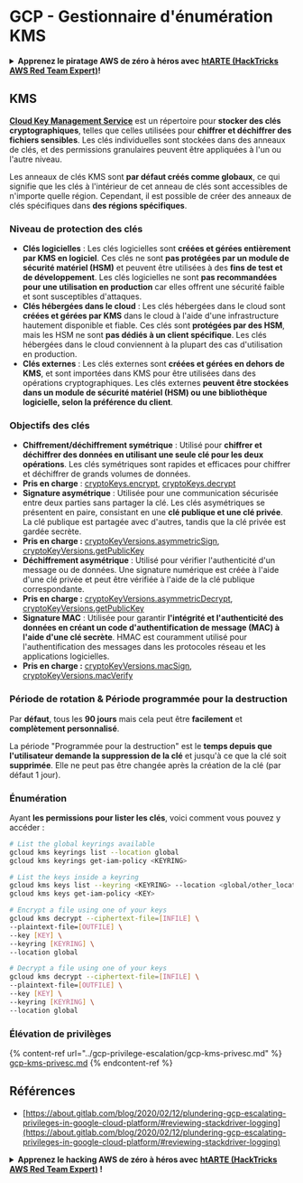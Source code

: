 # GCP - Gestionnaire d'énumération KMS

<details>

<summary><strong>Apprenez le piratage AWS de zéro à héros avec</strong> <a href="https://training.hacktricks.xyz/courses/arte"><strong>htARTE (HackTricks AWS Red Team Expert)</strong></a><strong>!</strong></summary>

Autres moyens de soutenir HackTricks :

* Si vous souhaitez voir votre **entreprise annoncée dans HackTricks** ou **télécharger HackTricks en PDF**, consultez les [**PLANS D'ABONNEMENT**](https://github.com/sponsors/carlospolop)!
* Obtenez le [**swag officiel PEASS & HackTricks**](https://peass.creator-spring.com)
* Découvrez [**La Famille PEASS**](https://opensea.io/collection/the-peass-family), notre collection d'[**NFTs**](https://opensea.io/collection/the-peass-family) exclusifs
* **Rejoignez le** 💬 [**groupe Discord**](https://discord.gg/hRep4RUj7f) ou le [**groupe telegram**](https://t.me/peass) ou **suivez** moi sur **Twitter** 🐦 [**@carlospolopm**](https://twitter.com/carlospolopm)**.**
* **Partagez vos astuces de piratage en soumettant des PR aux dépôts github** [**HackTricks**](https://github.com/carlospolop/hacktricks) et [**HackTricks Cloud**](https://github.com/carlospolop/hacktricks-cloud).

</details>

## KMS

[**Cloud Key Management Service**](https://cloud.google.com/kms/docs/) est un répertoire pour **stocker des clés cryptographiques**, telles que celles utilisées pour **chiffrer et déchiffrer des fichiers sensibles**. Les clés individuelles sont stockées dans des anneaux de clés, et des permissions granulaires peuvent être appliquées à l'un ou l'autre niveau.

Les anneaux de clés KMS sont **par défaut créés comme globaux**, ce qui signifie que les clés à l'intérieur de cet anneau de clés sont accessibles de n'importe quelle région. Cependant, il est possible de créer des anneaux de clés spécifiques dans **des régions spécifiques**.

### Niveau de protection des clés

* **Clés logicielles** : Les clés logicielles sont **créées et gérées entièrement par KMS en logiciel**. Ces clés ne sont **pas protégées par un module de sécurité matériel (HSM)** et peuvent être utilisées à des **fins de test et de développement**. Les clés logicielles ne sont **pas recommandées pour une utilisation en production** car elles offrent une sécurité faible et sont susceptibles d'attaques.
* **Clés hébergées dans le cloud** : Les clés hébergées dans le cloud sont **créées et gérées par KMS** dans le cloud à l'aide d'une infrastructure hautement disponible et fiable. Ces clés sont **protégées par des HSM**, mais les HSM ne sont **pas dédiés à un client spécifique**. Les clés hébergées dans le cloud conviennent à la plupart des cas d'utilisation en production.
* **Clés externes** : Les clés externes sont **créées et gérées en dehors de KMS**, et sont importées dans KMS pour être utilisées dans des opérations cryptographiques. Les clés externes **peuvent être stockées dans un module de sécurité matériel (HSM) ou une bibliothèque logicielle, selon la préférence du client**.

### Objectifs des clés

* **Chiffrement/déchiffrement symétrique** : Utilisé pour **chiffrer et déchiffrer des données en utilisant une seule clé pour les deux opérations**. Les clés symétriques sont rapides et efficaces pour chiffrer et déchiffrer de grands volumes de données.
* **Pris en charge** : [cryptoKeys.encrypt](https://cloud.google.com/kms/docs/reference/rest/v1/projects.locations.keyRings.cryptoKeys/encrypt), [cryptoKeys.decrypt](https://cloud.google.com/kms/docs/reference/rest/v1/projects.locations.keyRings.cryptoKeys/decrypt)
* **Signature asymétrique** : Utilisée pour une communication sécurisée entre deux parties sans partager la clé. Les clés asymétriques se présentent en paire, consistant en une **clé publique et une clé privée**. La clé publique est partagée avec d'autres, tandis que la clé privée est gardée secrète.
* **Pris en charge :** [cryptoKeyVersions.asymmetricSign](https://cloud.google.com/kms/docs/reference/rest/v1/projects.locations.keyRings.cryptoKeys.cryptoKeyVersions/asymmetricSign), [cryptoKeyVersions.getPublicKey](https://cloud.google.com/kms/docs/reference/rest/v1/projects.locations.keyRings.cryptoKeys.cryptoKeyVersions/getPublicKey)
* **Déchiffrement asymétrique** : Utilisé pour vérifier l'authenticité d'un message ou de données. Une signature numérique est créée à l'aide d'une clé privée et peut être vérifiée à l'aide de la clé publique correspondante.
* **Pris en charge :** [cryptoKeyVersions.asymmetricDecrypt](https://cloud.google.com/kms/docs/reference/rest/v1/projects.locations.keyRings.cryptoKeys.cryptoKeyVersions/asymmetricDecrypt), [cryptoKeyVersions.getPublicKey](https://cloud.google.com/kms/docs/reference/rest/v1/projects.locations.keyRings.cryptoKeys.cryptoKeyVersions/getPublicKey)
* **Signature MAC** : Utilisée pour garantir **l'intégrité et l'authenticité des données en créant un code d'authentification de message (MAC) à l'aide d'une clé secrète**. HMAC est couramment utilisé pour l'authentification des messages dans les protocoles réseau et les applications logicielles.
* **Pris en charge :** [cryptoKeyVersions.macSign](https://cloud.google.com/kms/docs/reference/rest/v1/projects.locations.keyRings.cryptoKeys.cryptoKeyVersions/macSign), [cryptoKeyVersions.macVerify](https://cloud.google.com/kms/docs/reference/rest/v1/projects.locations.keyRings.cryptoKeys.cryptoKeyVersions/macVerify)

### Période de rotation & Période programmée pour la destruction

Par **défaut**, tous les **90 jours** mais cela peut être **facilement** et **complètement personnalisé**.

La période "Programmée pour la destruction" est le **temps depuis que l'utilisateur demande la suppression de la clé** et jusqu'à ce que la clé soit **supprimée**. Elle ne peut pas être changée après la création de la clé (par défaut 1 jour).

### Énumération

Ayant **les permissions pour lister les clés**, voici comment vous pouvez y accéder :
```bash
# List the global keyrings available
gcloud kms keyrings list --location global
gcloud kms keyrings get-iam-policy <KEYRING>

# List the keys inside a keyring
gcloud kms keys list --keyring <KEYRING> --location <global/other_locations>
gcloud kms keys get-iam-policy <KEY>

# Encrypt a file using one of your keys
gcloud kms decrypt --ciphertext-file=[INFILE] \
--plaintext-file=[OUTFILE] \
--key [KEY] \
--keyring [KEYRING] \
--location global

# Decrypt a file using one of your keys
gcloud kms decrypt --ciphertext-file=[INFILE] \
--plaintext-file=[OUTFILE] \
--key [KEY] \
--keyring [KEYRING] \
--location global
```
### Élévation de privilèges

{% content-ref url="../gcp-privilege-escalation/gcp-kms-privesc.md" %}
[gcp-kms-privesc.md](../gcp-privilege-escalation/gcp-kms-privesc.md)
{% endcontent-ref %}

## Références

* [https://about.gitlab.com/blog/2020/02/12/plundering-gcp-escalating-privileges-in-google-cloud-platform/#reviewing-stackdriver-logging](https://about.gitlab.com/blog/2020/02/12/plundering-gcp-escalating-privileges-in-google-cloud-platform/#reviewing-stackdriver-logging)

<details>

<summary><strong>Apprenez le hacking AWS de zéro à héros avec</strong> <a href="https://training.hacktricks.xyz/courses/arte"><strong>htARTE (HackTricks AWS Red Team Expert)</strong></a><strong> !</strong></summary>

Autres moyens de soutenir HackTricks :

* Si vous souhaitez voir votre **entreprise annoncée dans HackTricks** ou **télécharger HackTricks en PDF**, consultez les [**PLANS D'ABONNEMENT**](https://github.com/sponsors/carlospolop)!
* Obtenez le [**merchandising officiel PEASS & HackTricks**](https://peass.creator-spring.com)
* Découvrez [**La Famille PEASS**](https://opensea.io/collection/the-peass-family), notre collection d'[**NFTs**](https://opensea.io/collection/the-peass-family) exclusifs
* **Rejoignez le** 💬 [**groupe Discord**](https://discord.gg/hRep4RUj7f) ou le [**groupe Telegram**](https://t.me/peass) ou **suivez-moi** sur **Twitter** 🐦 [**@carlospolopm**](https://twitter.com/carlospolopm)**.**
* **Partagez vos astuces de hacking en soumettant des PR aux dépôts github** [**HackTricks**](https://github.com/carlospolop/hacktricks) et [**HackTricks Cloud**](https://github.com/carlospolop/hacktricks-cloud).

</details>

